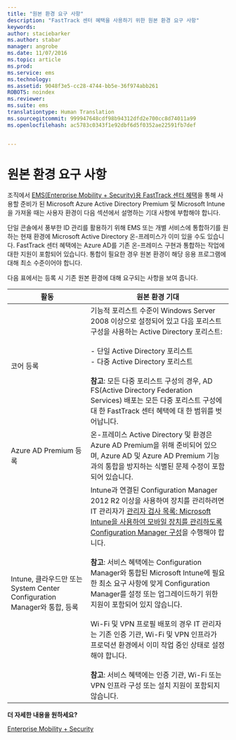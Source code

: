 ```yaml
---
title: "원본 환경 요구 사항"
description: "FastTrack 센터 혜택을 사용하기 위한 원본 환경 요구 사항"
keywords: 
author: staciebarker
ms.author: stabar
manager: angrobe
ms.date: 11/07/2016
ms.topic: article
ms.prod: 
ms.service: ems
ms.technology: 
ms.assetid: 9048f3e5-cc28-4744-bb5e-36f974abb261
ROBOTS: noindex
ms.reviewer: 
ms.suite: ems
translationtype: Human Translation
ms.sourcegitcommit: 999947648cdf98b94312dfd2e700cc8d74011a99
ms.openlocfilehash: ac5783c0343f1e92dbf6d5f0352ae22591fb7def


---
```



# <a name="source-environment-expectations"></a>원본 환경 요구 사항
조직에서 [EMS(Enterprise Mobility + Security)용 FastTrack 센터 혜택](fasttrack-center-benefit-for-enterprise-mobility-suite-ems.md)을 통해 사용할 준비가 된 Microsoft Azure Active Directory Premium 및 Microsoft Intune을 가져올 때는 사용자 환경이 다음 섹션에서 설명하는 기대 사항에 부합해야 합니다.

단일 콘솔에서 풍부한 ID 관리를 활용하기 위해 EMS 또는 개별 서비스에 통합하기를 원하는 현재 환경에 Microsoft Active Directory 온-프레미스가 이미 있을 수도 있습니다. FastTrack 센터 혜택에는 Azure AD를 기존 온-프레미스 구현과 통합하는 작업에 대한 지원이 포함되어 있습니다. 통합이 필요한 경우 원본 환경이 해당 응용 프로그램에 대해 최소 수준이어야 합니다.

다음 표에서는 등록 시 기존 원본 환경에 대해 요구되는 사항을 보여 줍니다.

|활동|원본 환경 기대|
|------------|----------------------------------|
|코어 등록|기능적 포리스트 수준이 Windows Server 2008 이상으로 설정되어 있고 다음 포리스트 구성을 사용하는 Active Directory 포리스트:<br /><br />- 단일 Active Directory 포리스트<br />- 다중 Active Directory 포리스트 </br></br>**참고**: 모든 다중 포리스트 구성의 경우, AD FS(Active Directory Federation Services) 배포는 모든 다중 포리스트 구성에 대 한 FastTrack 센터 혜택에 대 한 범위를 벗어납니다.|
|Azure AD Premium 등록|온-프레미스 Active Directory 및 환경은 Azure AD Premium을 위해 준비되어 있으며, Azure AD 및 Azure AD Premium 기능과의 통합을 방지하는 식별된 문제 수정이 포함되어 있습니다.|
|Intune, 클라우드만 또는System Center Configuration Manager와 통합, 등록|Intune과 연결된 Configuration Manager 2012 R2 이상을 사용하여 장치를 관리하려면 IT 관리자가 [관리자 검사 목록: Microsoft Intune을 사용하여 모바일 장치를 관리하도록 Configuration Manager 구성](https://technet.microsoft.com/library/jj943763.aspx)을 수행해야 합니다.</br></br> **참고**: 서비스 혜택에는 Configuration Manager와 통합된 Microsoft Intune에 필요한 최소 요구 사항에 맞게 Configuration Manager를 설정 또는 업그레이드하기 위한 지원이 포함되어 있지 않습니다.</br></br>Wi-Fi 및 VPN 프로필 배포의 경우 IT 관리자는 기존 인증 기관, Wi-Fi 및 VPN 인프라가 프로덕션 환경에서 이미 작업 중인 상태로 설정해야 합니다.</br></br> **참고**: 서비스 혜택에는 인증 기관, Wi-Fi 또는 VPN 인프라 구성 또는 설치 지원이 포함되지 않습니다. |

**더 자세한 내용을 원하세요?**

[Enterprise Mobility + Security](https://www.microsoft.com/en-us/cloud-platform/enterprise-mobility)



<!--HONumber=Nov16_HO4-->


